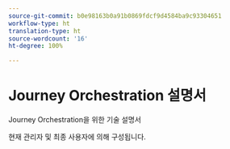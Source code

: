 ```yaml
---
source-git-commit: b0e98163b0a91b0869fdcf9d4584ba9c93304651
workflow-type: ht
translation-type: ht
source-wordcount: '16'
ht-degree: 100%

---
```

# Journey Orchestration 설명서

Journey Orchestration을 위한 기술 설명서

현재 관리자 및 최종 사용자에 의해 구성됩니다.
